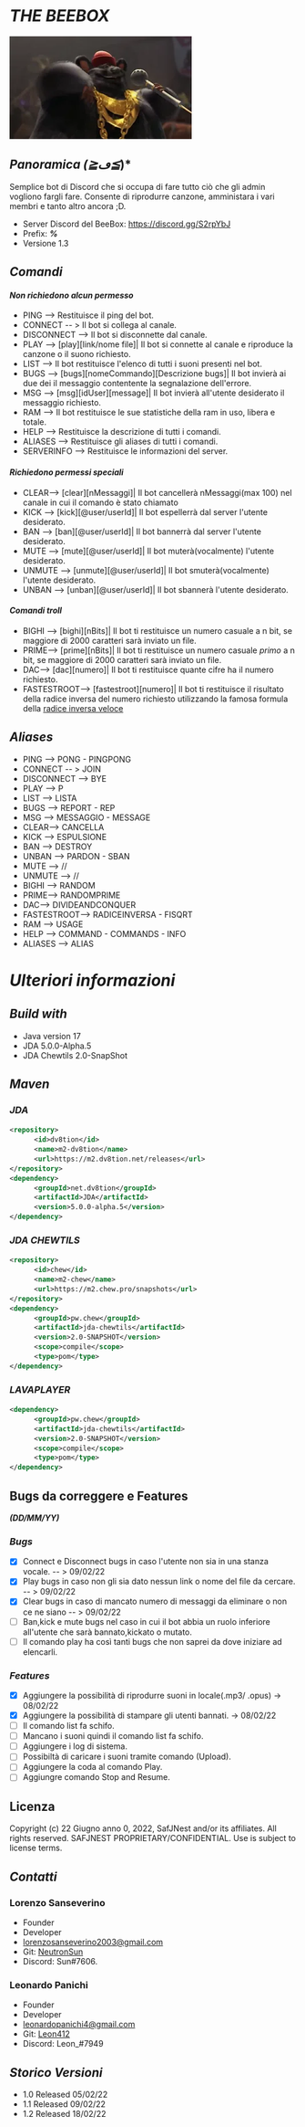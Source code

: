 # ***THE BEEBOX***

![ffewfe](/rsc/img/massive.png)

## ***Panoramica (≧ڡ≦*)***
Semplice bot di Discord che si occupa di fare tutto ciò che gli admin vogliono fargli fare.
Consente di riprodurre canzone, amministara i vari membri e tanto altro ancora ;D.
- Server Discord del BeeBox: https://discord.gg/S2rpYbJ
- Prefix: ***%***
- Versione 1.3
## ***Comandi***

#### ***Non richiedono alcun permesso***
- PING --> Restituisce il ping del bot.
- CONNECT -- > Il bot si collega al canale.
- DISCONNECT --> Il bot si disconnette dal canale.
- PLAY --> [play][link/nome file]| Il bot si connette al canale e riproduce la canzone o il suono richiesto.
- LIST --> Il bot restituisce l'elenco di tutti i suoni presenti nel bot.
- BUGS --> [bugs][nomeCommando][Descrizione bugs]| Il bot invierà ai due dei il messaggio contentente la segnalazione dell'errore.
- MSG --> [msg][idUser][message]| Il bot invierà all'utente desiderato il messaggio richiesto.
- RAM --> Il bot restituisce le sue statistiche della ram in uso, libera e totale.
- HELP --> Restituisce la descrizione di tutti i comandi.
- ALIASES --> Restituisce gli aliases di tutti i comandi.
- SERVERINFO --> Restituisce le informazioni del server.

#### ***Richiedono permessi speciali***
- CLEAR--> [clear][nMessaggi]| Il bot cancellerà nMessaggi(max 100) nel canale in cui il comando è stato chiamato
- KICK --> [kick][@user/userId]| Il bot espellerrà dal server l'utente desiderato.
- BAN --> [ban][@user/userId]| Il bot bannerrà dal server l'utente desiderato.
- MUTE --> [mute][@user/userId]| Il bot muterà(vocalmente) l'utente desiderato.
- UNMUTE --> [unmute][@user/userId]| Il bot smuterà(vocalmente) l'utente desiderato.
- UNBAN --> [unban][@user/userId]| Il bot sbannerà l'utente desiderato.

#### ***Comandi troll***
- BIGHI --> [bighi][nBits]| Il bot ti restituisce un numero casuale a n bit, se maggiore di 2000 caratteri sarà inviato un file.
- PRIME--> [prime][nBits]| Il bot ti restituisce un numero casuale *primo* a n bit, se maggiore di 2000 caratteri sarà inviato un file.
- DAC--> [dac][numero]| Il bot ti restituisce quante cifre ha il numero richiesto.
- FASTESTROOT--> [fastestroot][numero]| Il bot ti restituisce il risultato della radice inversa del numero richiesto utilizzando la famosa formula della [radice inversa veloce](https://it.wikipedia.org/wiki/Radice_quadrata_inversa_veloce)


## ***Aliases***
- PING --> PONG - PINGPONG
- CONNECT -- > JOIN
- DISCONNECT --> BYE
- PLAY --> P
- LIST --> LISTA
- BUGS --> REPORT - REP
- MSG --> MESSAGGIO - MESSAGE
- CLEAR--> CANCELLA
- KICK --> ESPULSIONE
- BAN --> DESTROY
- UNBAN --> PARDON - SBAN
- MUTE --> //
- UNMUTE --> //
- BIGHI --> RANDOM
- PRIME--> RANDOMPRIME
- DAC--> DIVIDEANDCONQUER
- FASTESTROOT--> RADICEINVERSA - FISQRT
- RAM --> USAGE
- HELP --> COMMAND - COMMANDS - INFO
- ALIASES --> ALIAS

# ***Ulteriori informazioni***
## ***Build with***
- Java version 17
- JDA 5.0.0-Alpha.5
- JDA Chewtils 2.0-SnapShot

## ***Maven***
### ***JDA***
```xml
<repository>
      <id>dv8tion</id>
      <name>m2-dv8tion</name>
      <url>https://m2.dv8tion.net/releases</url>
</repository>
<dependency>
      <groupId>net.dv8tion</groupId>
      <artifactId>JDA</artifactId>
      <version>5.0.0-alpha.5</version>
</dependency>
```
### ***JDA CHEWTILS***
```xml
<repository>
      <id>chew</id>
      <name>m2-chew</name>
      <url>https://m2.chew.pro/snapshots</url>
</repository>
<dependency>
      <groupId>pw.chew</groupId>
      <artifactId>jda-chewtils</artifactId>
      <version>2.0-SNAPSHOT</version>
      <scope>compile</scope>
      <type>pom</type>
</dependency>
```
### ***LAVAPLAYER***
```xml
<dependency>
      <groupId>pw.chew</groupId>
      <artifactId>jda-chewtils</artifactId>
      <version>2.0-SNAPSHOT</version>
      <scope>compile</scope>
      <type>pom</type>
</dependency>
```
## **Bugs da correggere e Features**
***(DD/MM/YY)***
### ***Bugs***
- [x] Connect e Disconnect bugs in caso l'utente non sia in una stanza vocale. -- > 09/02/22
- [x] Play bugs in caso non gli sia dato nessun link o nome del file da cercare. -- > 09/02/22
- [x] Clear bugs in caso di mancato numero di messaggi da eliminare o non ce ne siano -- > 09/02/22
- [ ] Ban,kick e mute bugs nel caso in cui il bot abbia un ruolo inferiore all'utente che sarà bannato,kickato o mutato.
- [ ] Il comando play ha così tanti bugs che non saprei da dove iniziare ad elencarli.
### ***Features***
- [x] Aggiungere la possibilità di riprodurre suoni in locale(.mp3/ .opus) -> 08/02/22
- [x] Aggiungere la possibilità di stampare gli utenti bannati. -> 08/02/22
- [ ] Il comando list fa schifo.
- [ ] Mancano i suoni quindi il comando list fa schifo.
- [ ] Aggiungere i log di sistema.
- [ ] Possibiltà di caricare i suoni tramite comando (Upload).
- [ ] Aggiungere la coda al comando Play.
- [ ] Aggiungre comando Stop and Resume.
## **Licenza**
Copyright (c) 22 Giugno anno 0, 2022, SafJNest and/or its affiliates. All rights reserved. SAFJNEST PROPRIETARY/CONFIDENTIAL. Use is subject to license terms.

## ***Contatti***
### Lorenzo Sanseverino 
- Founder
- Developer
- lorenzosanseverino2003@gmail.com
- Git: <a href="https://github.com/NeutronSun">NeutronSun</a> 
- Discord: Sun#7606.
### Leonardo Panichi
- Founder
- Developer
- leonardopanichi4@gmail.com
- Git: <a href="https://github.com/Leon412">Leon412</a> 
- Discord: Leon_#7949

## ***Storico Versioni***
- 1.0 Released 05/02/22
- 1.1 Released 09/02/22
- 1.2 Released 18/02/22
